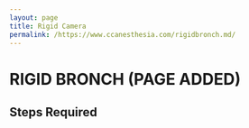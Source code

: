 ```yaml
---
layout: page
title: Rigid Camera
permalink: /https://www.ccanesthesia.com/rigidbronch.md/
---
```


# RIGID BRONCH (PAGE ADDED)

## Steps Required
